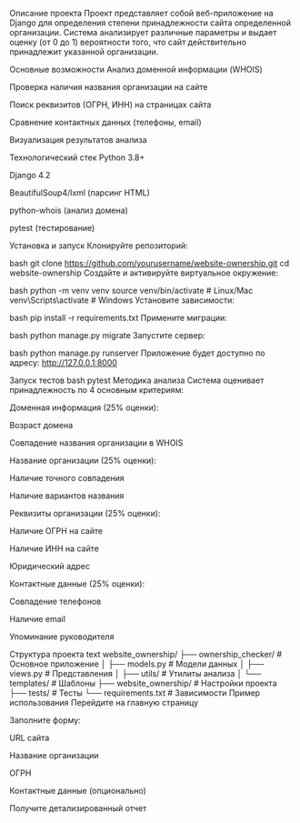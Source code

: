 Описание проекта
Проект представляет собой веб-приложение на Django для определения степени принадлежности сайта определенной организации. Система анализирует различные параметры и выдает оценку (от 0 до 1) вероятности того, что сайт действительно принадлежит указанной организации.

Основные возможности
Анализ доменной информации (WHOIS)

Проверка наличия названия организации на сайте

Поиск реквизитов (ОГРН, ИНН) на страницах сайта

Сравнение контактных данных (телефоны, email)

Визуализация результатов анализа

Технологический стек
Python 3.8+

Django 4.2

BeautifulSoup4/lxml (парсинг HTML)

python-whois (анализ домена)

pytest (тестирование)

Установка и запуск
Клонируйте репозиторий:

bash
git clone https://github.com/yourusername/website-ownership.git
cd website-ownership
Создайте и активируйте виртуальное окружение:

bash
python -m venv venv
source venv/bin/activate  # Linux/Mac
venv\Scripts\activate     # Windows
Установите зависимости:

bash
pip install -r requirements.txt
Примените миграции:

bash
python manage.py migrate
Запустите сервер:

bash
python manage.py runserver
Приложение будет доступно по адресу: http://127.0.0.1:8000

Запуск тестов
bash
pytest
Методика анализа
Система оценивает принадлежность по 4 основным критериям:

Доменная информация (25% оценки):

Возраст домена

Совпадение названия организации в WHOIS

Название организации (25% оценки):

Наличие точного совпадения

Наличие вариантов названия

Реквизиты организации (25% оценки):

Наличие ОГРН на сайте

Наличие ИНН на сайте

Юридический адрес

Контактные данные (25% оценки):

Совпадение телефонов

Наличие email

Упоминание руководителя

 Структура проекта
text
website_ownership/
├── ownership_checker/       # Основное приложение
│   ├── models.py           # Модели данных
│   ├── views.py            # Представления
│   ├── utils/              # Утилиты анализа
│   └── templates/          # Шаблоны
├── website_ownership/       # Настройки проекта
├── tests/                  # Тесты
└── requirements.txt        # Зависимости
 Пример использования
Перейдите на главную страницу

Заполните форму:

URL сайта

Название организации

ОГРН

Контактные данные (опционально)

Получите детализированный отчет
